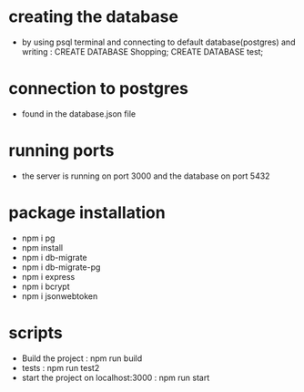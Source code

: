 # creating the database 
- by using psql terminal and connecting to default database(postgres) and writing :
 CREATE DATABASE Shopping;
 CREATE DATABASE test;
# connection to postgres
- found in the database.json file 
# running ports
- the server is running on port 3000 and the database on port 5432
# package installation
- npm i pg
- npm install
- npm i db-migrate
- npm i db-migrate-pg
- npm i express
- npm i bcrypt
- npm i jsonwebtoken
# scripts
- Build the project : npm run build
- tests : npm run test2
- start the project on localhost:3000 : npm run start